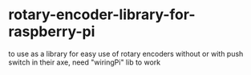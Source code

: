 # rotary-encoder-library-for-raspberry-pi
to use as a library for easy use of rotary encoders without or with push switch in their axe, need "wiringPi" lib to work
